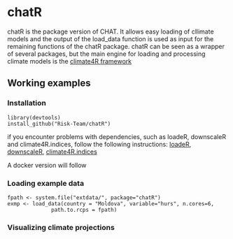 # chatR
chatR is the package version of CHAT. It allows easy loading of cllimate models and the output of the load_data function is used as input for the remaining functions of the chatR package. 
chatR can be seen as a wrapper of several packages, but the main engine for loading and processing climate models is the  [climate4R framework](https://github.com/SantanderMetGroup/climate4R)
## Working examples

### Installation

``` 
library(devtools)
install_github("Risk-Team/chatR")
```

if you encounter problems with dependencies, such as loadeR, downscaleR and climate4R.indices, follow the following instructions:
[loadeR](https://github.com/SantanderMetGroup/loadeR),
[downscaleR](https://github.com/SantanderMetGroup/downscaleR),
[climate4R.indices](https://github.com/SantanderMetGroup/climate4R.indices)

A docker version will follow
### Loading example data

``` 
fpath <- system.file("extdata/", package="chatR")
exmp <- load_data(country = "Moldova", variable="hurs", n.cores=6,
              path.to.rcps = fpath)

```

### Visualizing climate projections

``` 


```
